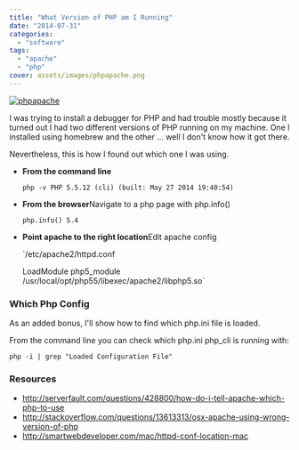 ```yaml
---
title: "What Version of PHP am I Running"
date: "2014-07-31"
categories: 
  - "software"
tags: 
  - "apache"
  - "php"
cover: assets/images/phpapache.png
---
```


[![phpapache](/assets/images/phpapache.jpg)](https://briglamoreaux.files.wordpress.com/2014/07/phpapache.jpg)

I was trying to install a debugger for PHP and had trouble mostly because it turned out I had two different versions of PHP running on my machine. One I installed using homebrew and the other ... well I don't know how it got there.

Nevertheless, this is how I found out which one I was using.

- **From the command line**
    
    `php -v PHP 5.5.12 (cli) (built: May 27 2014 19:40:54)`
    
- **From the browser**Navigate to a php page with php.info()
    
    `php.info() 5.4`
    
- **Point apache to the right location**Edit apache config
    
    `/etc/apache2/httpd.conf
    
    LoadModule php5\_module /usr/local/opt/php55/libexec/apache2/libphp5.so`
    

### Which Php Config

As an added bonus, I'll show how to find which php.ini file is loaded.

From the command line you can check which php.ini php\_cli is running with:

`php -i | grep "Loaded Configuration File"`

### Resources

- http://serverfault.com/questions/428800/how-do-i-tell-apache-which-php-to-use
- http://stackoverflow.com/questions/13613313/osx-apache-using-wrong-version-of-php
- http://smartwebdeveloper.com/mac/httpd-conf-location-mac
